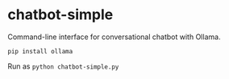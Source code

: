 # chatbot-simple

Command-line interface for conversational chatbot with Ollama.

`pip install ollama`

Run as `python chatbot-simple.py`
